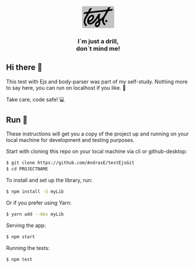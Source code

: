 <br>
<p align="center">
  <a href="https://youtu.be/dQw4w9WgXcQ" target="_blank" rel="noopener noreferrer">
  <img src="https://github.com/AndrasE/raw-readme/blob/main/testejsgit-readme-img.png?raw=true" width="88px">
  </a>
</p>

<h3 align="center">
I`m just a drill,
 <br> 
 don`t mind me!
</h3>

## Hi there 👋

This test with Ejs and body-parser was part of my self-study. Nothing more to say here, you can run on localhost if you like. 🙂

Take care, code safe! 💻


## Run 🚀
These instructions will get you a copy of the project up and running on your local machine for development and testing purposes.

Start with cloning this repo on your local machine via cli or github-desktop:

```sh
$ git clone https://github.com/AndrasE/testEjsGit
$ cd PROJECTNAME
```
To install and set up the library, run:
```sh
$ npm install -S myLib
```

Or if you prefer using Yarn:
```sh
$ yarn add --dev myLib
```

Serving the app:
```sh
$ npm start
```
Running the tests:
```sh
$ npm test
```

